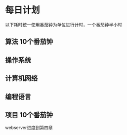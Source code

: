 # 每日计划
以下耗时统一使用番茄钟为单位进行计时，一个番茄钟半小时
## 算法 10个番茄钟
## 操作系统 
## 计算机网络 
## 编程语言 
## 项目 10个番茄钟
webserver进度到第四章